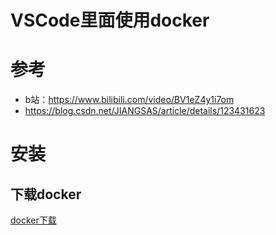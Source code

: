 # VSCode里面使用docker

# 参考

- b站：https://www.bilibili.com/video/BV1eZ4y1i7om
-  https://blog.csdn.net/JIANGSAS/article/details/123431623

# 安装

## 下载docker

[docker下载](https://desktop.docker.com/win/main/amd64/Docker%20Desktop%20Installer.exe)



